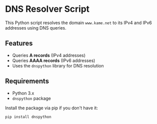 # DNS Resolver Script

This Python script resolves the domain `www.kame.net` to its IPv4 and IPv6 addresses using DNS queries.

## Features

- Queries **A records** (IPv4 addresses)
- Queries **AAAA records** (IPv6 addresses)
- Uses the `dnspython` library for DNS resolution

## Requirements

- Python 3.x
- `dnspython` package

Install the package via pip if you don't have it:

```bash
pip install dnspython
